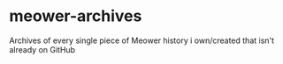 # meower-archives
Archives of every single piece of Meower history i own/created that isn't already on GitHub
